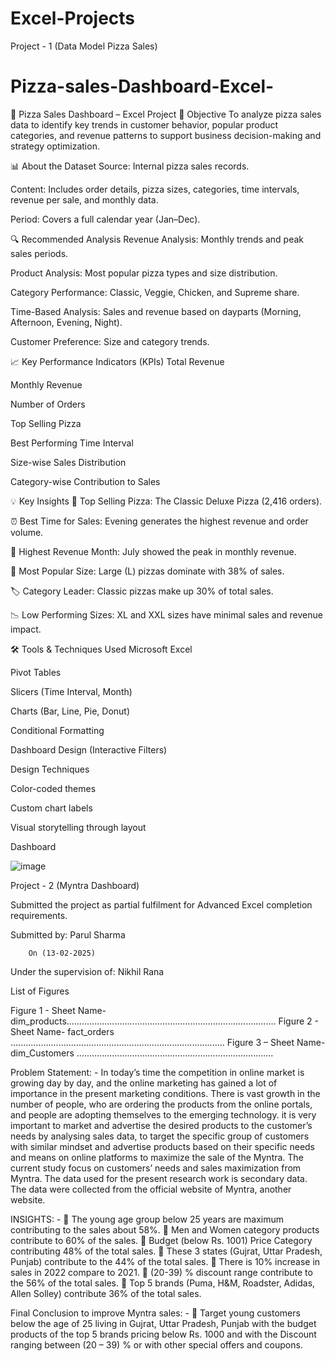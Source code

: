 # Excel-Projects

Project - 1 (Data Model Pizza Sales)

# Pizza-sales-Dashboard-Excel-

🍕 Pizza Sales Dashboard – Excel Project
📌 Objective
To analyze pizza sales data to identify key trends in customer behavior, popular product categories, and revenue patterns to support business decision-making and strategy optimization.

📊 About the Dataset
Source: Internal pizza sales records.

Content: Includes order details, pizza sizes, categories, time intervals, revenue per sale, and monthly data.

Period: Covers a full calendar year (Jan–Dec).

🔍 Recommended Analysis
Revenue Analysis: Monthly trends and peak sales periods.

Product Analysis: Most popular pizza types and size distribution.

Category Performance: Classic, Veggie, Chicken, and Supreme share.

Time-Based Analysis: Sales and revenue based on dayparts (Morning, Afternoon, Evening, Night).

Customer Preference: Size and category trends.

📈 Key Performance Indicators (KPIs)
Total Revenue

Monthly Revenue

Number of Orders

Top Selling Pizza

Best Performing Time Interval

Size-wise Sales Distribution

Category-wise Contribution to Sales

💡 Key Insights
🥇 Top Selling Pizza: The Classic Deluxe Pizza (2,416 orders).

⏰ Best Time for Sales: Evening generates the highest revenue and order volume.

📆 Highest Revenue Month: July showed the peak in monthly revenue.

🍕 Most Popular Size: Large (L) pizzas dominate with 38% of sales.

🏷️ Category Leader: Classic pizzas make up 30% of total sales.

📉 Low Performing Sizes: XL and XXL sizes have minimal sales and revenue impact.

🛠️ Tools & Techniques Used
Microsoft Excel

Pivot Tables

Slicers (Time Interval, Month)

Charts (Bar, Line, Pie, Donut)

Conditional Formatting

Dashboard Design (Interactive Filters)

Design Techniques

Color-coded themes

Custom chart labels

Visual storytelling through layout

Dashboard

![image](https://github.com/user-attachments/assets/858a2536-f3cb-4b3f-897f-253ec2767b91)




Project - 2 (Myntra Dashboard)


Submitted the project as partial fulfilment for Advanced Excel completion requirements.
 
Submitted by: 
Parul Sharma

		On (13-02-2025)
 
Under the supervision of: 
Nikhil Rana


List of Figures 
 
Figure 1 - Sheet Name- dim_products................................................................................... 
Figure 2 - Sheet Name- fact_orders ..................................................................................... 
Figure 3 – Sheet Name- dim_Customers .............................................................................. 

 
 Problem Statement: - 
In today’s time the competition in online market is growing day by day, and the online marketing has gained a lot of importance in the present marketing conditions. There is vast growth in the number of people, who are ordering the products from the online portals, and people are adopting themselves to the emerging technology. it is very important to market and advertise the desired products to the customer’s needs by analysing sales data, to target the specific group of customers with similar mindset and advertise products based on their specific needs and means on online platforms to maximize the sale of the Myntra. 
The current study focus on customers’ needs and sales maximization from Myntra.
The data used for the present research work is secondary data. The data were collected from the official website of Myntra, another website.

INSIGHTS: -
	 The young age group below 25 years are maximum contributing to the sales about 58%.
	 Men and Women category products contribute to 60% of the sales.
	 Budget (below Rs. 1001) Price Category contributing 48% of the total sales.
	 These 3 states (Gujrat, Uttar Pradesh, Punjab) contribute to the 44% of the total sales.
	There is 10% increase in sales in 2022 compare to 2021.
	 (20-39) % discount range contribute to the 56% of the total sales.
	Top 5 brands (Puma, H&M, Roadster, Adidas, Allen Solley) contribute 36% of the total sales.


Final Conclusion to improve Myntra sales: -
	Target young customers below the age of 25 living in Gujrat, Uttar Pradesh, Punjab with the budget products of the top 5 brands pricing below Rs. 1000 and with the Discount ranging between (20 – 39) % or with other special offers and coupons.   



